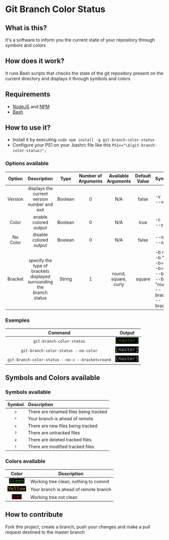 # Git Branch Color Status

## What is this?

It's a software to inform you the current state of your repository through symbols and colors

## How does it work?

It runs Bash scripts that checks the state of the git repository present on the current directory and displays it through symbols and colors

## Requirements

- [NodeJS](https://nodejs.org) and [NPM](https://www.npmjs.com/)
- [Bash](https://www.gnu.org/software/bash/)

## How to use it?

- Install it by executing `sudo npm install -g git-branch-color-status`
- Configure your PS1 on your .bashrc file like this `PS1+="\$(git-branch-color-status)";`

### Options available

| Option   | Description                                                                  | Type    | Number of  Arguments | Available Arguments          | Default Value | Syntax                                                                                                                                  |
|:--------:|:----------------------------------------------------------------------------:|:-------:|:--------------------:|:----------------------------:|:-------------:|:----------------------------------------------------------------------------------------------------------------------------------------|
| Version  | displays the current version <br>number and exit                             | Boolean | 0                    | N/A                          | false         | -v <br>--version                                                                                                                        |
| Color    | enable colored output                                                        | Boolean | 0                    | N/A                          | true          | -c <br>--color                                                                                                                          |
| No Color | disable colored output                                                       | Boolean | 0                    | N/A                          | false         | --no-c <br>--no-color                                                                                                                   |
| Bracket  | specify the type of brackets <br>displayed surrounding the <br>branch status | String  | 1                    | round, <br>square, <br>curly | square        | -b round <br>-b "round" <br>-b=round <br>-b="round" <br>--bracket round <br>--bracket "round" <br>--bracket=round <br>--bracket="round" |

### Exemples

| Command                                          | Output                                                                                                                                                                 |
|:------------------------------------------------:|:----------------------------------------------------------------------------------------------------------------------------------------------------------------------:|
| `git-branch-color-status`                        | ![word "master" colored in green surrounded by square brackets](doc/img/examples/ColoredExample.png "colored branch name surrounded by square brackets")               |
| `git-branch-color-status --no-color`             | ![word "master" colored in white surrounded by square brackets](doc/img/examples/NoColorExample.png "non-colored branch name surrounded by square brackets")           |
| `git-branch-color-status --no-c --bracket=round` | ![word "master" colored in white surrounded by round brackets](doc/img/examples/NoColorRoundBracketExample.png "non-colored branch name surrounded by round brackets") | 

## Symbols and Colors available

### Symbols available

| Symbol | Description                           |
|:------:|:--------------------------------------|
| `>`    | There are renamed files being tracked |
| `*`    | Your branch is ahead of remote        |
| `+`    | There are new files being tracked     |
| `?`    | There are untracked files             |
| `x`    | There are deleted tracked files       |
| `!`    | There are modified tracked files      |

### Colors available

| Color                                                                    | Description                           |
|:------------------------------------------------------------------------:|---------------------------------------|
| ![word "Green" colored in green](doc/img/text/GreenText.png "Green")     | Working tree clean, nothing to commit |
| ![word "Yellow" colored in yellow](doc/img/text/YellowText.png "Yellow") | Your branch is ahead of remote branch |
| ![word "Red" colored in red](doc/img/text/RedText.png "Red")             | Working tree not clean                |

## How to contribute

Fork this project, create a branch, push your changes and make a pull request destined to the master branch
